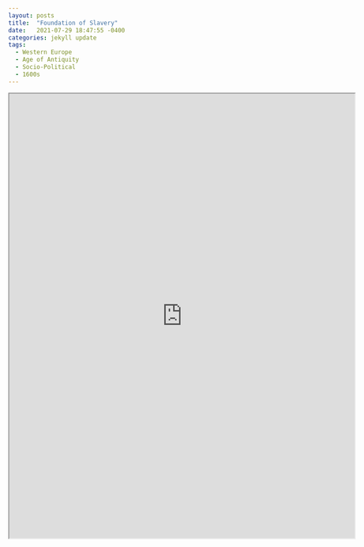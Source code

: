 ```yaml
---
layout: posts
title:  "Foundation of Slavery"
date:   2021-07-29 18:47:55 -0400
categories: jekyll update
tags:
  - Western Europe
  - Age of Antiquity
  - Socio-Political
  - 1600s
---
```



<iframe src="https://docs.google.com/document/d/e/2PACX-1vRtOlZ7Rxr6QWWlRBdNvvbFD_JkanchYOaKc3Qc60-07tJky5AWgicDx0mHa1tftLEBYJADBIinkUW9/pub?embedded=true" width="700" height="900" allow="autoplay"></iframe>